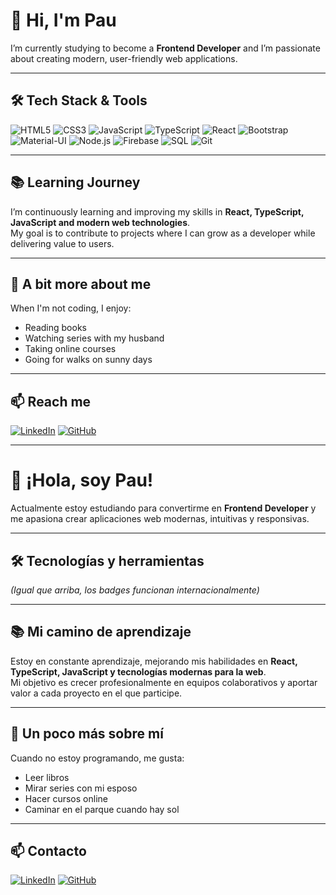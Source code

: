 # 👋 Hi, I'm Pau

I’m currently studying to become a **Frontend Developer** and I’m passionate about creating modern, user-friendly web applications.

---

## 🛠️ Tech Stack & Tools

![HTML5](https://img.shields.io/badge/HTML5-E34F26?style=flat&logo=html5&logoColor=white)
![CSS3](https://img.shields.io/badge/CSS3-1572B6?style=flat&logo=css3&logoColor=white)
![JavaScript](https://img.shields.io/badge/JavaScript-F7DF1E?style=flat&logo=javascript&logoColor=black)
![TypeScript](https://img.shields.io/badge/TypeScript-3178C6?style=flat&logo=typescript&logoColor=white)
![React](https://img.shields.io/badge/React-20232A?style=flat&logo=react&logoColor=61DAFB)
![Bootstrap](https://img.shields.io/badge/Bootstrap-7952B3?style=flat&logo=bootstrap&logoColor=white)
![Material-UI](https://img.shields.io/badge/MUI-007FFF?style=flat&logo=mui&logoColor=white)
![Node.js](https://img.shields.io/badge/Node.js-43853D?style=flat&logo=node.js&logoColor=white)
![Firebase](https://img.shields.io/badge/Firebase-FFCA28?style=flat&logo=firebase&logoColor=black)
![SQL](https://img.shields.io/badge/SQL-336791?style=flat&logo=postgresql&logoColor=white)
![Git](https://img.shields.io/badge/Git-F05032?style=flat&logo=git&logoColor=white)

---

## 📚 Learning Journey
I’m continuously learning and improving my skills in **React, TypeScript, JavaScript and modern web technologies**.  
My goal is to contribute to projects where I can grow as a developer while delivering value to users.

---

## 🌱 A bit more about me
When I'm not coding, I enjoy:
- Reading books  
- Watching series with my husband  
- Taking online courses  
- Going for walks on sunny days

---

## 📫 Reach me
[![LinkedIn](https://img.shields.io/badge/LinkedIn-blue?logo=linkedin&logoColor=white)](https://www.linkedin.com/in/paula-agustina-carrano/)
[![GitHub](https://img.shields.io/badge/GitHub-000?logo=github&logoColor=white)](https://github.com/paula-carrano)

---

# 👋 ¡Hola, soy Pau!  

Actualmente estoy estudiando para convertirme en **Frontend Developer** y me apasiona crear aplicaciones web modernas, intuitivas y responsivas.

---

## 🛠️ Tecnologías y herramientas
*(Igual que arriba, los badges funcionan internacionalmente)*

---

## 📚 Mi camino de aprendizaje
Estoy en constante aprendizaje, mejorando mis habilidades en **React, TypeScript, JavaScript y tecnologías modernas para la web**.  
Mi objetivo es crecer profesionalmente en equipos colaborativos y aportar valor a cada proyecto en el que participe.

---

## 🌱 Un poco más sobre mí
Cuando no estoy programando, me gusta:
- Leer libros  
- Mirar series con mi esposo  
- Hacer cursos online  
- Caminar en el parque cuando hay sol

---

## 📫 Contacto
[![LinkedIn](https://img.shields.io/badge/LinkedIn-blue?logo=linkedin&logoColor=white)](https://www.linkedin.com/in/paula-agustina-carrano/)
[![GitHub](https://img.shields.io/badge/GitHub-000?logo=github&logoColor=white)](https://github.com/paula-carrano)
